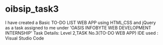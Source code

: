 # oibsip_task3
I have created a Basic TO-DO LIST WEB APP using HTML,CSS and jQuery as a task assigned to me under 'OASIS INFOBYTE WEB DEVELOPMENT INTERNSHIP'
Task Details: Level 2,TASK No.3(TO-DO WEB APP)
IDE used : Visual Studio Code
